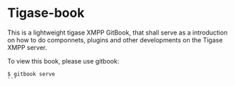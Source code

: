 Tigase-book
=======

This is a lightweight tigase XMPP GitBook, that shall serve as a introduction on how to do componnets, plugins and other developments on the Tigase XMPP server.

To view this book, please use gitbook:

````
$ gitbook serve
```

